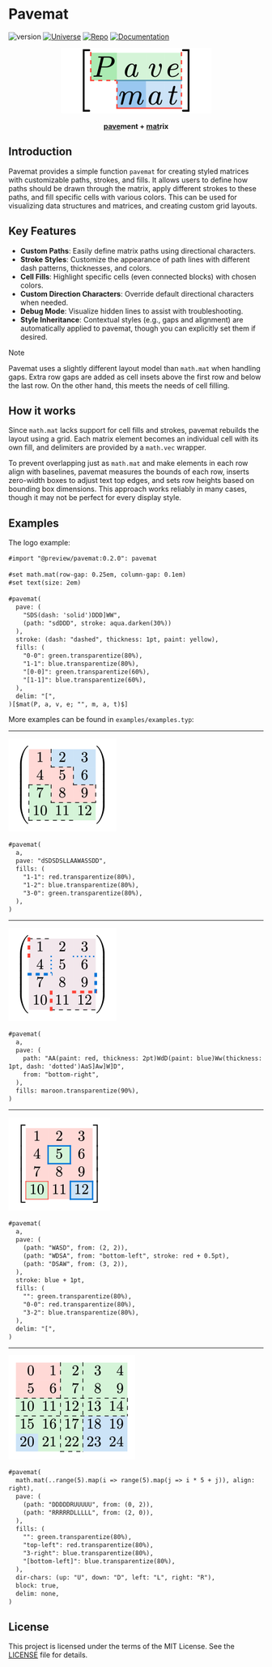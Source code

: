 # Pavemat

![version](https://img.shields.io/badge/dynamic/toml?url=https%3A%2F%2Fraw.githubusercontent.com%2FQuadnucYard%2Fpavemat%2Frefs%2Fheads%2Fmain%2Ftypst.toml&query=%24.package.version&label=version&color=orange)
[![Universe](https://img.shields.io/badge/dynamic/xml?url=https%3A%2F%2Ftypst.app%2Funiverse%2Fpackage%2Fpavemat&query=%2Fhtml%2Fbody%2Fdiv%2Fmain%2Fdiv%5B2%5D%2Faside%2Fsection%5B2%5D%2Fdl%2Fdd%5B3%5D&logo=typst&label=Universe&color=%2339cccc)](https://typst.app/universe/package/pavemat)
[![Repo](https://img.shields.io/badge/GitHub-repo-blue)](https://github.com/QuadnucYard/pavemat)
[![Documentation](https://img.shields.io/badge/docs-GitHub%20Pages-blue)](https://quadnucyard.github.io/pavemat/)

<div align="center">
  <img src="./examples/logo.svg"/>
  <p><strong> <u>pave</u>ment + <u>mat</u>rix </strong></p>
</div>

## Introduction

Pavemat provides a simple function `pavemat` for creating styled matrices with customizable paths, strokes, and fills. It allows users to define how paths should be drawn through the matrix, apply different strokes to these paths, and fill specific cells with various colors. This can be used for visualizing data structures and matrices, and creating custom grid layouts.

## Key Features

- **Custom Paths**: Easily define matrix paths using directional characters.
- **Stroke Styles**: Customize the appearance of path lines with different dash patterns, thicknesses, and colors.
- **Cell Fills**: Highlight specific cells (even connected blocks) with chosen colors.
- **Custom Direction Characters**: Override default directional characters when needed.
- **Debug Mode**: Visualize hidden lines to assist with troubleshooting.
- **Style Inheritance**: Contextual styles (e.g., gaps and alignment) are automatically applied to pavemat, though you can explicitly set them if desired.

> [!NOTE]
> Pavemat uses a slightly different layout model than `math.mat` when handling gaps. Extra row gaps are added as cell insets above the first row and below the last row. On the other hand, this meets the needs of cell filling.

## How it works

Since `math.mat` lacks support for cell fills and strokes, pavemat rebuilds the layout using a grid. Each matrix element becomes an individual cell with its own fill, and delimiters are provided by a `math.vec` wrapper.

To prevent overlapping just as `math.mat` and make elements in each row align with baselines, pavemat measures the bounds of each row, inserts zero-width boxes to adjust text top edges, and sets row heights based on bounding box dimensions. This approach works reliably in many cases, though it may not be perfect for every display style.

## Examples

The logo example:

```typst
#import "@preview/pavemat:0.2.0": pavemat

#set math.mat(row-gap: 0.25em, column-gap: 0.1em)
#set text(size: 2em)

#pavemat(
  pave: (
    "SDS(dash: 'solid')DDD]WW",
    (path: "sdDDD", stroke: aqua.darken(30%))
  ),
  stroke: (dash: "dashed", thickness: 1pt, paint: yellow),
  fills: (
    "0-0": green.transparentize(80%),
    "1-1": blue.transparentize(80%),
    "[0-0]": green.transparentize(60%),
    "[1-1]": blue.transparentize(60%),
  ),
  delim: "[",
)[$mat(P, a, v, e; "", m, a, t)$]
```

More examples can be found in `examples/examples.typ`:

---

![](./examples/example1.svg)

```typst
#pavemat(
  a,
  pave: "dSDSDSLLAAWASSDD",
  fills: (
    "1-1": red.transparentize(80%),
    "1-2": blue.transparentize(80%),
    "3-0": green.transparentize(80%),
  ),
)
```

---

![](./examples/example2.svg)

```typst
#pavemat(
  a,
  pave: (
    path: "AA(paint: red, thickness: 2pt)WdD(paint: blue)Ww(thickness: 1pt, dash: 'dotted')AaS]Aw]W]D",
    from: "bottom-right",
  ),
  fills: maroon.transparentize(90%),
)
```

---

![](./examples/example4.svg)

```typst
#pavemat(
  a,
  pave: (
    (path: "WASD", from: (2, 2)),
    (path: "WDSA", from: "bottom-left", stroke: red + 0.5pt),
    (path: "DSAW", from: (3, 2)),
  ),
  stroke: blue + 1pt,
  fills: (
    "": green.transparentize(80%),
    "0-0": red.transparentize(80%),
    "3-2": blue.transparentize(80%),
  ),
  delim: "[",
)
```

---

![](./examples/example5.svg)

```typst
#pavemat(
  math.mat(..range(5).map(i => range(5).map(j => i * 5 + j)), align: right),
  pave: (
    (path: "DDDDDRUUUUU", from: (0, 2)),
    (path: "RRRRRDLLLLL", from: (2, 0)),
  ),
  fills: (
    "": green.transparentize(80%),
    "top-left": red.transparentize(80%),
    "3-right": blue.transparentize(80%),
    "[bottom-left]": blue.transparentize(80%),
  ),
  dir-chars: (up: "U", down: "D", left: "L", right: "R"),
  block: true,
  delim: none,
)
```

## License

This project is licensed under the terms of the MIT License. See the [LICENSE](./LICENSE) file for details.
